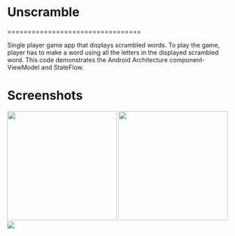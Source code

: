 # Unscramble
=================================

Single player game app that displays scrambled words. To play the game, player has to make a
word using all the letters in the displayed scrambled word.
This code demonstrates the Android Architecture component- ViewModel and StateFlow.


# Screenshots

<p>
  <img src = "https://user-images.githubusercontent.com/81458873/234690983-8c1937c5-6438-4ac3-9440-384e6fb357d9.png" width="250">
  <img src = "https://user-images.githubusercontent.com/81458873/234691184-0885cdf6-d9ac-46e7-a418-9e7f7c49d4da.png"  width="250">
  <img src = "https://user-images.githubusercontent.com/81458873/234691222-ca8de735-c56c-4130-ae04-5276beba79a2.png">
</p>
